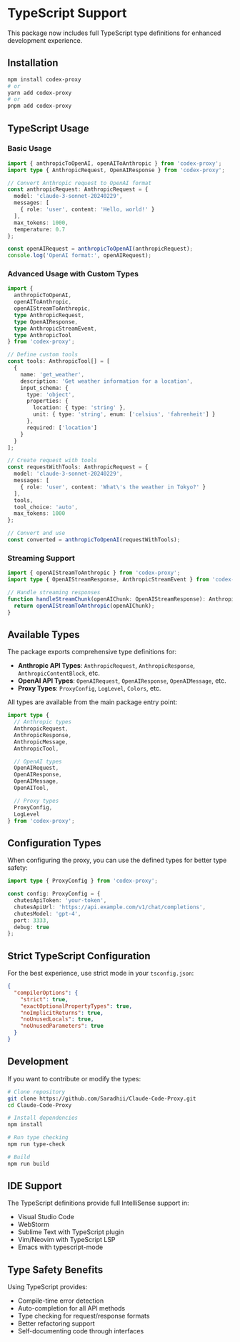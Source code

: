 # TypeScript Support

This package now includes full TypeScript type definitions for enhanced development experience.

## Installation

```bash
npm install codex-proxy
# or
yarn add codex-proxy
# or
pnpm add codex-proxy
```

## TypeScript Usage

### Basic Usage

```typescript
import { anthropicToOpenAI, openAIToAnthropic } from 'codex-proxy';
import type { AnthropicRequest, OpenAIResponse } from 'codex-proxy';

// Convert Anthropic request to OpenAI format
const anthropicRequest: AnthropicRequest = {
  model: 'claude-3-sonnet-20240229',
  messages: [
    { role: 'user', content: 'Hello, world!' }
  ],
  max_tokens: 1000,
  temperature: 0.7
};

const openAIRequest = anthropicToOpenAI(anthropicRequest);
console.log('OpenAI format:', openAIRequest);
```

### Advanced Usage with Custom Types

```typescript
import {
  anthropicToOpenAI,
  openAIToAnthropic,
  openAIStreamToAnthropic,
  type AnthropicRequest,
  type OpenAIResponse,
  type AnthropicStreamEvent,
  type AnthropicTool
} from 'codex-proxy';

// Define custom tools
const tools: AnthropicTool[] = [
  {
    name: 'get_weather',
    description: 'Get weather information for a location',
    input_schema: {
      type: 'object',
      properties: {
        location: { type: 'string' },
        unit: { type: 'string', enum: ['celsius', 'fahrenheit'] }
      },
      required: ['location']
    }
  }
];

// Create request with tools
const requestWithTools: AnthropicRequest = {
  model: 'claude-3-sonnet-20240229',
  messages: [
    { role: 'user', content: 'What\'s the weather in Tokyo?' }
  ],
  tools,
  tool_choice: 'auto',
  max_tokens: 1000
};

// Convert and use
const converted = anthropicToOpenAI(requestWithTools);
```

### Streaming Support

```typescript
import { openAIStreamToAnthropic } from 'codex-proxy';
import type { OpenAIStreamResponse, AnthropicStreamEvent } from 'codex-proxy';

// Handle streaming responses
function handleStreamChunk(openAIChunk: OpenAIStreamResponse): AnthropicStreamEvent | null {
  return openAIStreamToAnthropic(openAIChunk);
}
```

## Available Types

The package exports comprehensive type definitions for:

- **Anthropic API Types**: `AnthropicRequest`, `AnthropicResponse`, `AnthropicContentBlock`, etc.
- **OpenAI API Types**: `OpenAIRequest`, `OpenAIResponse`, `OpenAIMessage`, etc.
- **Proxy Types**: `ProxyConfig`, `LogLevel`, `Colors`, etc.

All types are available from the main package entry point:

```typescript
import type {
  // Anthropic types
  AnthropicRequest,
  AnthropicResponse,
  AnthropicMessage,
  AnthropicTool,

  // OpenAI types
  OpenAIRequest,
  OpenAIResponse,
  OpenAIMessage,
  OpenAITool,

  // Proxy types
  ProxyConfig,
  LogLevel
} from 'codex-proxy';
```

## Configuration Types

When configuring the proxy, you can use the defined types for better type safety:

```typescript
import type { ProxyConfig } from 'codex-proxy';

const config: ProxyConfig = {
  chutesApiToken: 'your-token',
  chutesApiUrl: 'https://api.example.com/v1/chat/completions',
  chutesModel: 'gpt-4',
  port: 3333,
  debug: true
};
```

## Strict TypeScript Configuration

For the best experience, use strict mode in your `tsconfig.json`:

```json
{
  "compilerOptions": {
    "strict": true,
    "exactOptionalPropertyTypes": true,
    "noImplicitReturns": true,
    "noUnusedLocals": true,
    "noUnusedParameters": true
  }
}
```

## Development

If you want to contribute or modify the types:

```bash
# Clone repository
git clone https://github.com/Saradhii/Claude-Code-Proxy.git
cd Claude-Code-Proxy

# Install dependencies
npm install

# Run type checking
npm run type-check

# Build
npm run build
```

## IDE Support

The TypeScript definitions provide full IntelliSense support in:
- Visual Studio Code
- WebStorm
- Sublime Text with TypeScript plugin
- Vim/Neovim with TypeScript LSP
- Emacs with typescript-mode

## Type Safety Benefits

Using TypeScript provides:
- Compile-time error detection
- Auto-completion for all API methods
- Type checking for request/response formats
- Better refactoring support
- Self-documenting code through interfaces